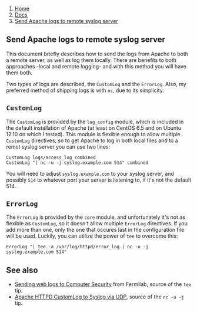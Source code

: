 <!-- -
Title: Send Apache logs to remote syslog server
First Published: 2014-02-11
- -->

<ol class="breadcrumb" itemprop="breadcrumb">
	<li><a href="/">Home</a></li>
	<li><a href="/docs/">Docs</a></li>
	<li><a href="/docs/apache-logs-to-remote-syslog.html">Send Apache logs to remote syslog server</a></li>
</ol>

Send Apache logs to remote syslog server
----------------------------------------

This document briefly describes how to send the logs from Apache to 
both a remote server, as well as log them locally. There are benefits 
to both approaches -local and remote logging- and with this method you 
will have them both.

Two types of logs are described, the `CustomLog` and the `ErrorLog`. 
Also, my preferred method of shipping logs is with `nc`, due to its 
simplicity. 

`CustomLog`
-----------

The `CustomLog` is provided by the `log_config` module, which is 
included in the default installation of Apache (at least on CentOS 6.5 
and on Ubuntu 12.10 on which I tested). This module is flexible enough 
to allow multiple `CustomLog` directives, so to get Apache to log in 
both local files and to a remot syslog server you can use two lines:

    CustomLog logs/access_log combined
    CustomLog "| nc -u -j syslog.example.com 514" combined

You will need to adjust `syslog.example.com` to  your syslog server, 
and possibly `514` to whatever port your server is listening to, if 
it's not the default 514.

`ErrorLog`
----------

The `ErrorLog` is provided by the `core` module, and unfortunately it's 
not as flexible as `CustomLog`, so it doesn't allow multiple `ErrorLog` 
directives. If you add more than one, only the one that occures last in 
the configuration file will be used. Luckily, you can utilize the power 
of `tee` to overcome this:

    ErrorLog "| tee -a /var/log/httpd/error_log | nc -u -j syslog.example.com 514"

See also
--------

*   [Sending web logs to Computer Security](http://www.fnal.gov/docs/products/apache/syslog_logs_notes.html) 
    from Fermilab, source of the `tee` tip.
*   [Apache HTTPD CustomLog to Syslog via UDP](http://mykospark.net/2011/01/apache-httpd-customlog-to-syslog-via-udp/), 
    source of the `nc -u -j` tip.
